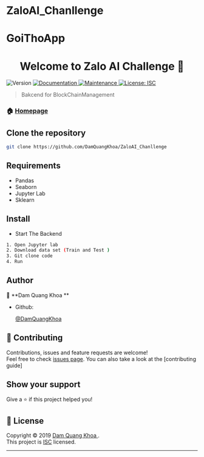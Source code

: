 # ZaloAI_Chanllenge
# GoiThoApp


<h1 align="center">Welcome to Zalo AI Challenge 👋</h1>
<p>
  <img alt="Version" src="https://img.shields.io/badge/version-1.0.0-blue.svg?cacheSeconds=2592000" />
  <a href="https://github.com/DamQuangKhoa/Medium_API#readme" target="_blank">
    <img alt="Documentation" src="https://img.shields.io/badge/documentation-yes-brightgreen.svg" />
  </a>
  <a href="https://github.com/DamQuangKhoa/Medium_API/graphs/commit-activity" target="_blank">
    <img alt="Maintenance" src="https://img.shields.io/badge/Maintained%3F-yes-green.svg" />
  </a>
  <a href="https://github.com/DamQuangKhoa/Medium_API/blob/master/LICENSE" target="_blank">
    <img alt="License: ISC" src="https://img.shields.io/github/license/DamQuangKhoa/Sendo E-Shopper Backend Recommendation System" />
  </a>
</p>

> Bakcend for BlockChainManagement

### 🏠 [Homepage](https://github.com/DamQuangKhoa/ZaloAI_Chanllenge/new/master?readme=1)

## Clone the repository

```bash
git clone https://github.com/DamQuangKhoa/ZaloAI_Chanllenge

```

## Requirements
- Pandas
- Seaborn
- Jupyter Lab
- Sklearn

## Install

- Start The Backend

```sh
1. Open Jupyter lab
2. Download data set (Train and Test )
3. Git clone code
4. Run
```

## Author

👤 **Dam Quang Khoa **

- Github:

  [@DamQuangKhoa](https://github.com/DamQuangKhoa)

## 🤝 Contributing

Contributions, issues and feature requests are welcome!<br />Feel free to check [issues page](https://github.com/DamQuangKhoa/BlockChainManagement/issues). You can also take a look at the [contributing guide]

## Show your support

Give a ⭐️ if this project helped you!

## 📝 License

Copyright © 2019 [Dam Quang Khoa ](https://github.com/DamQuangKhoa).<br />
This project is [ISC](https://github.com/DamQuangKhoa/Medium_API/blob/master/LICENSE) licensed.

---



